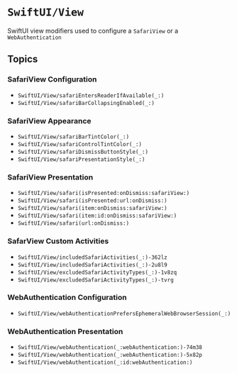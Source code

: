 # ``SwiftUI/View``

SwiftUI view modifiers used to configure a ``SafariView`` or a ``WebAuthentication``

## Topics

### SafariView Configuration

- ``SwiftUI/View/safariEntersReaderIfAvailable(_:)``
- ``SwiftUI/View/safariBarCollapsingEnabled(_:)``

### SafariView Appearance

- ``SwiftUI/View/safariBarTintColor(_:)``
- ``SwiftUI/View/safariControlTintColor(_:)``
- ``SwiftUI/View/safariDismissButtonStyle(_:)``
- ``SwiftUI/View/safariPresentationStyle(_:)``

### SafariView Presentation

- ``SwiftUI/View/safari(isPresented:onDismiss:safariView:)``
- ``SwiftUI/View/safari(isPresented:url:onDismiss:)``
- ``SwiftUI/View/safari(item:onDismiss:safariView:)``
- ``SwiftUI/View/safari(item:id:onDismiss:safariView:)``
- ``SwiftUI/View/safari(url:onDismiss:)``

### SafarView Custom Activities

- ``SwiftUI/View/includedSafariActivities(_:)-362lz``
- ``SwiftUI/View/includedSafariActivities(_:)-2u8l9``
- ``SwiftUI/View/excludedSafariActivityTypes(_:)-1v8zq``
- ``SwiftUI/View/excludedSafariActivityTypes(_:)-tvrg``

### WebAuthentication Configuration

- ``SwiftUI/View/webAuthenticationPrefersEphemeralWebBrowserSession(_:)``

### WebAuthentication Presentation

- ``SwiftUI/View/webAuthentication(_:webAuthentication:)-74m38``
- ``SwiftUI/View/webAuthentication(_:webAuthentication:)-5x82p``
- ``SwiftUI/View/webAuthentication(_:id:webAuthentication:)``
